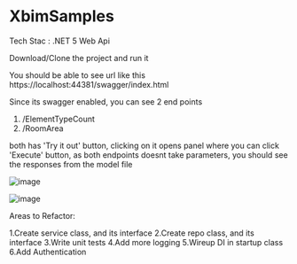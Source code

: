 # XbimSamples

Tech Stac : .NET 5 Web Api

Download/Clone the project and run it

You should be able to see url like this https://localhost:44381/swagger/index.html

Since its swagger enabled, you can see 2 end points

1. /ElementTypeCount
2. /RoomArea

both has 'Try it out' button, clicking on it opens panel where you can click 'Execute' button, as both endpoints doesnt take parameters, you should see the responses from the model file

![image](https://user-images.githubusercontent.com/29385156/112517960-d5ff0880-8d90-11eb-8e76-0e85d705f6be.png)


![image](https://user-images.githubusercontent.com/29385156/112517847-b7990d00-8d90-11eb-989b-1c83b48847f4.png)


Areas to Refactor:

1.Create service class, and its interface
2.Create repo class, and its interface
3.Write unit tests
4.Add more logging
5.Wireup DI in startup class
6.Add Authentication
